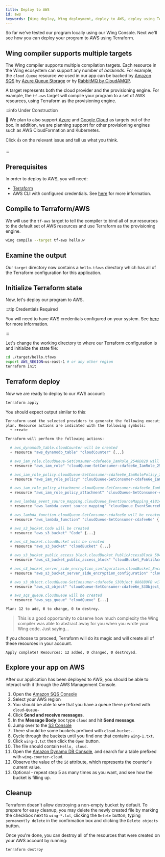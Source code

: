 ```yaml
---
title: Deploy to AWS
id: aws
keywords: [Wing deploy, Wing deployment, deploy to AWS, deploy using Terraform]
---
```


So far we've tested our program locally using our Wing Console. Next we'll see how you can deploy your
program to AWS using Terraform.

## Wing compiler supports multiple targets

The Wing compiler supports multiple compilation targets. Each resource in the
Wing ecosystem can support any number of *backends*. For example, the
`cloud.Queue` resource we used in our app can be backed by [Amazon
SQS](https://aws.amazon.com/sqs/) by [Azure Queue
Storage](https://azure.microsoft.com/en-us/products/storage/queues/) or by
[RabbitMQ by CloudAMQP](https://www.cloudamqp.com/).

A target represents both the cloud provider and the provisioning engine. For
example, the `tf-aws` target will compile your program to a set of AWS
resources, using Terraform as the provisioning engine.


:::info Under Construction

:construction: We plan to also support [Azure](https://github.com/winglang/wing/issues?q=is:issue+is:open+sort:updated-desc+label:azure) and [Google Cloud](https://github.com/winglang/wing/issues?q=is:issue+is:open+sort:updated-desc+label:gcp) as targets out of
the box. In addition, we are planning support for other provisioning engines
such as AWS CloudFormation and Kubernetes.

Click :thumbsup: on the relevant issue and tell us what you think.

:::

## Prerequisites

In order to deploy to AWS, you will need:

* [Terraform](https://terraform.io/downloads)
* AWS CLI with configured credentials. See
[here](https://docs.aws.amazon.com/cli/latest/userguide/cli-configure-files.html)
for more information.

## Compile to Terraform/AWS

We will use the `tf-aws` target to tell the compiler to bind all of our resources
to the default set of AWS resources and use Terraform as the provisioning engine.

```sh
wing compile --target tf-aws hello.w
```

## Examine the output

Our `target` directory now contains a `hello.tfaws` directory which has all of the Terraform configuration for this application.

## Initialize Terraform state

Now, let's deploy our program to AWS.

:::tip Credentials Required

You will need to have AWS credentials configured on your system. See
[here](https://docs.aws.amazon.com/cli/latest/userguide/cli-configure-files.html)
for more information.

:::

Let's change the working directory to where our Terraform configuration is and
initialize the state file:

```sh
cd ./target/hello.tfaws
export AWS_REGION=us-east-1 # or any other region
terraform init
```

## Terraform deploy

Now we are ready to deploy to our AWS account:

```sh
terraform apply
```

You should expect output similar to this: 
```sh
Terraform used the selected providers to generate the following execution
plan. Resource actions are indicated with the following symbols:
  + create

Terraform will perform the following actions:

  # aws_dynamodb_table.cloudCounter will be created
  + resource "aws_dynamodb_table" "cloudCounter" {...}

  # aws_iam_role.cloudQueue-SetConsumer-cdafee6e_IamRole_2548D828 will be created
  + resource "aws_iam_role" "cloudQueue-SetConsumer-cdafee6e_IamRole_2548D828" {...}

  # aws_iam_role_policy.cloudQueue-SetConsumer-cdafee6e_IamRolePolicy_37133937 will be created
  + resource "aws_iam_role_policy" "cloudQueue-SetConsumer-cdafee6e_IamRolePolicy_37133937" {...}

  # aws_iam_role_policy_attachment.cloudQueue-SetConsumer-cdafee6e_IamRolePolicyAttachment_45079F65 will be created
  + resource "aws_iam_role_policy_attachment" "cloudQueue-SetConsumer-cdafee6e_IamRolePolicyAttachment_45079F65" {...}

  # aws_lambda_event_source_mapping.cloudQueue_EventSourceMapping_41814136 will be created
  + resource "aws_lambda_event_source_mapping" "cloudQueue_EventSourceMapping_41814136" {...}

  # aws_lambda_function.cloudQueue-SetConsumer-cdafee6e will be created
  + resource "aws_lambda_function" "cloudQueue-SetConsumer-cdafee6e" {...}

  # aws_s3_bucket.Code will be created
  + resource "aws_s3_bucket" "Code" {...}

  # aws_s3_bucket.cloudBucket will be created
  + resource "aws_s3_bucket" "cloudBucket" {...}

  # aws_s3_bucket_public_access_block.cloudBucket_PublicAccessBlock_5946CCE8 will be created
  + resource "aws_s3_bucket_public_access_block" "cloudBucket_PublicAccessBlock_5946CCE8" {...}

  # aws_s3_bucket_server_side_encryption_configuration.cloudBucket_Encryption_77B6AEEF will be created
  + resource "aws_s3_bucket_server_side_encryption_configuration" "cloudBucket_Encryption_77B6AEEF" {...}

  # aws_s3_object.cloudQueue-SetConsumer-cdafee6e_S3Object_8868B9FB will be created
  + resource "aws_s3_object" "cloudQueue-SetConsumer-cdafee6e_S3Object_8868B9FB" {...}

  # aws_sqs_queue.cloudQueue will be created
  + resource "aws_sqs_queue" "cloudQueue" {...}

Plan: 12 to add, 0 to change, 0 to destroy.
```

> This is a good opportunity to observe how much complexity the Wing compiler
> was able to abstract away for you when you wrote your Wing code. Just
> saying...

If you choose to proceed, Terraform will do its magic and will create all of these resources in your
account.

```  
Apply complete! Resources: 12 added, 0 changed, 0 destroyed.
```

## Explore your app on AWS

After our application has been deployed to AWS, you should be able to interact with it
through the AWS Management Console.

1. Open the [Amazon SQS Console](https://console.aws.amazon.com/sqs)
2. Select your AWS region
3. You should be able to see that you have a queue there prefixed with `cloud-Queue-`
4. Click **Send and receive messages**.
5. In the **Message Body** box type `cloud` and hit **Send message**.
6. Jump over to the [S3 Console](https://s3.console.aws.amazon.com/s3/buckets) 
7. There should be some buckets prefixed with `cloud-bucket-`. 
8. Cycle through the buckets until you find one that contains `wing-1.txt`.
9. Click `wing-1.txt` then click the `Open` button.
10. The file should contain `Hello, cloud`.
11. Open the [Amazon Dynamo DB Console](https://console.aws.amazon.com/dynamodb), and search for a table prefixed with `wing-counter-cloud`.
12. Observe the value of the `id` attribute, which represents the counter's current value.
13. Optional - repeat step 5 as many times as you want, and see how the bucket is filling up.


## Cleanup

Terraform doesn't allow destroying a non-empty bucket by default. To prepare for
easy cleanup, you may delete the newly created file by marking the checkbox next
to `wing-*.txt`, clicking the `Delete` button, typing `permanently delete` in the
confirmation box and clicking the `Delete objects` button.

Once you're done, you can destroy all of the resources that were created on your AWS account by running:

```sh
terraform destroy
```
